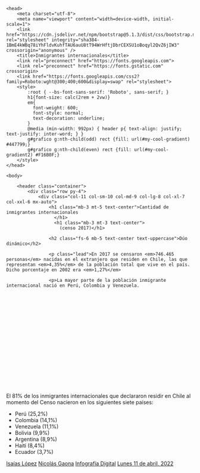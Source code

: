 <!DOCTYPE html>
<html lang="es">

    <head>
        <meta charset="utf-8">
        <meta name="viewport" content="width=device-width, initial-scale=1">
        <link href="https://cdn.jsdelivr.net/npm/bootstrap@5.1.3/dist/css/bootstrap.min.css" rel="stylesheet" integrity="sha384-1BmE4kWBq78iYhFldvKuhfTAU6auU8tT94WrHftjDbrCEXSU1oBoqyl2QvZ6jIW3" crossorigin="anonymous" />
        <title>Inmigrantes internacionales</title>
        <link rel="preconnect" href="https://fonts.googleapis.com">
        <link rel="preconnect" href="https://fonts.gstatic.com" crossorigin>
        <link href="https://fonts.googleapis.com/css2?family=Roboto:wght@300;400;600&display=swap" rel="stylesheet">
        <style>
            :root { --bs-font-sans-serif: 'Roboto', sans-serif; }
            h1{font-size: calc(2rem + 2vw)}
            em{
              font-weight: 600;
              font-style: normal;
              text-decoration: underline;
            }
            @media (min-width: 992px) { header p{ text-align: justify; text-justify: inter-word; } }
            g#grafico g:nth-child(odd) rect {fill: url(#my-cool-gradient) #447799;}
            g#grafico g:nth-child(even) rect {fill: url(#my-cool-gradient2) #F16B0F;}
        </style>
    </head>

    <body>

        <header class="container">
            <div class="row py-4">
                <div class="col-11 col-sm-10 col-md-9 col-lg-8 col-xl-7 col-xxl-6 mx-auto">
                    <h1 class="mb-3 mt-5 text-center">Cantidad de inmigrantes internacionales
                      </h1>
                      <h1 class="mb-3 mt-3 text-center">
                        (censo 2017)</h1>

                    <h2 class="fs-6 mb-5 text-center text-uppercase">Dúo dinámico</h2>

                    <p class="lead">En 2017 se censaron <em>746.465 personas</em> nacidas en el extranjero que residen en Chile, las que representan <em>4,35%</em> de la población total que vive en el país. Dicho porcentaje en 2002 era <em>1,27%</em>

</p>

                    <p>La mayor parte de la población inmigrante internacional nació en Perú, Colombia y Venezuela.

</p>
                </div>
            </div>
        </header>
        <div>
        <svg style="width:0;height:0;position:absolute;" aria-hidden="true" focusable="false">
          <linearGradient id="my-cool-gradient" x2="1" y2="1">
            <stop offset="0%" stop-color="#447799" />
            <stop offset="50%" stop-color="#224488" />
            <stop offset="100%" stop-color="#112266" />
          </linearGradient>
        </svg>
      </div>
      <div>
      <svg style="width:0;height:0;position:absolute;" aria-hidden="true" focusable="false">
        <linearGradient id="my-cool-gradient2" x2="1" y2="1">
          <stop offset="0%" stop-color="#F16B0F" />
          <stop offset="50%" stop-color="#F1460F" />
          <stop offset="100%" stop-color="#F10F0F" />
        </linearGradient>
      </svg>
    </div>
        <main class="container pb-5">
            <div class="row">
                <div class="col-sm-11 col-md-10 col-lg-9 col-xl-8 col-xxl-7 mx-auto">
                    <svg xmlns="http://www.w3.org/2000/svg" viewBox="0 0 400 200" class="bg-light my-3">
                        <g id="grafico"></g>
                    </svg>
                </div>
                <div class="col-11 col-sm-10 col-md-9 col-lg-8 col-xl-7 col-xxl-6 mx-auto mb-5">
                    <p>El 81% de los inmigrantes internacionales que declararon residir en Chile al momento del Censo nacieron en los siguientes siete países:

</p>
<ul>
  <li>Perú (25,2%)</li>
  <li>Colombia (14,1%)</li>
  <li>Venezuela (11,1%)</li>
  <li>Bolivia (9,9%)</li>
  <li>Argentina (8,9%)</li>
  <li>Haití (8,4%)</li>
  <li>Ecuador (3,7%)</li>
</ul>
                </div>
            </div>
        </main>
        <footer class="bg-black text-black-50">
            <div class="container">
                <div class="row py-3">
                    <div class="col-12">
                        <p class="d-flex justify-content-between small p-1 m-0">
                            <!--reemplaza el # que sigue con la URL de tu cuenta en GitHub-->
                            <a href="https://github.com/IsaiasLpez" class="link-light">Isaías López</a>
                            <a href="https://github.com/NicoGaona" class="link-light">Nicolás Gaona</a>
                            <a href="https://github.com/profesorfaco/dno075-2022-1/" class="link-light">Infografía Digital</a>
                            <a href="https://github.com/profesorfaco/dno075-2022-1/tree/main/clase-06" class="d-none d-lg-inline link-light">Lunes 11 de abril, 2022</a>
                        </p>
                    </div>
                </div>
            </div>
        </footer>
        <script>
            var censo = [
                { pais: "Perú", inmigracion: 187757 },
                { pais: "Colombia", inmigracion: 105445 },
                { pais: "Venezuela", inmigracion: 83045 },
                { pais: "Bolivia", inmigracion: 73796 },
                { pais: "Argentina", inmigracion: 66491 },
                { pais: "Haití", inmigracion: 62683 },
                { pais: "Ecuador", inmigracion: 27692 },
                { pais: "Otro país", inmigracion: 136075 },
                { pais: "País ignorado", inmigracion: 3482 },
            ];
            censo.forEach(function (dato, i) {
                document.querySelector("#grafico").innerHTML += '<g transform="translate(10, '+ 17 * (i + 1) +')"><rect x="0" y="0" width="'+ (dato.inmigracion/1000) +'" height="10"></rect><text x="'+((dato.inmigracion/1000)+5)+'" y="8" font-size="8">'+dato.pais+'</text></g>';
            });
        </script>
    </body>
</html>
